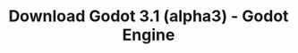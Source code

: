 ---
# Generated by /tools/generators/src/download_archive_generator !!! do not edit by hand !!!
title: 'Download Godot 3.1 (alpha3) - Godot Engine'
type: 'download/archive'
name: '3.1'
flavor: 'alpha3'
release_date: '2018-12-12T02:00:00-00:00'
release_notes: 'article/dev-snapshot-godot-3-1-alpha-3/'
primaryPlatforms:
  - 'android.apk'
  - 'macos.universal'
  - 'windows.64'
  - 'linux_server.headless.64'
  - 'web'
  - 'templates'
links:
  android.apk:
    name: 'android.apk'
    title: 'Android'
    caption: 'APK Universal (ARM64 + ARMv7 + x86_64 + x86)'
    tags:
      - 'APK download'
      - 'ARM64/v7'
      - 'x86 (64 & 32 bit)'
    hosts:
      github_builds:
        regular: 'https://github.com/godotengine/godot-builds/releases/download/3.1-alpha3/Godot_v3.1-alpha3_android_editor.apk'
        mono: '#'
      github:
        regular: 'https://github.com/godotengine/godot/releases/download/3.1-alpha3/Godot_v3.1-alpha3_android_editor.apk'
        mono: '#'
  macos.universal:
    name: 'macos.universal'
    title: 'macOS'
    caption: 'Universal (x86_64 + Silício da Apple)'
    tags:
      - 'Intel/Apple Silicon'
      - '64 bit'
    hosts:
      github_builds:
        regular: 'https://github.com/godotengine/godot-builds/releases/download/3.1-alpha3/Godot_v3.1-alpha3_osx.universal.zip'
        mono: 'https://github.com/godotengine/godot-builds/releases/download/3.1-alpha3/Godot_v3.1-alpha3_mono_osx.universal.zip'
      github:
        regular: 'https://github.com/godotengine/godot/releases/download/3.1-alpha3/Godot_v3.1-alpha3_osx.universal.zip'
        mono: 'https://github.com/godotengine/godot/releases/download/3.1-alpha3/Godot_v3.1-alpha3_mono_osx.universal.zip'
  windows.64:
    name: 'windows.64'
    title: 'Windows'
    caption: 'Padrão (x86_64)'
    tags:
      - '64 bit'
    hosts:
      github_builds:
        regular: 'https://github.com/godotengine/godot-builds/releases/download/3.1-alpha3/Godot_v3.1-alpha3_win64.exe.zip'
        mono: 'https://github.com/godotengine/godot-builds/releases/download/3.1-alpha3/Godot_v3.1-alpha3_mono_win64.zip'
      github:
        regular: 'https://github.com/godotengine/godot/releases/download/3.1-alpha3/Godot_v3.1-alpha3_win64.exe.zip'
        mono: 'https://github.com/godotengine/godot/releases/download/3.1-alpha3/Godot_v3.1-alpha3_mono_win64.zip'
  linux_server.headless.64:
    name: 'linux_server.headless.64'
    title: 'Linux Server'
    caption: 'Headless (x86_64)'
    tags:
      - '64 bit'
      - 'Headless'
    hosts:
      github_builds:
        regular: 'https://github.com/godotengine/godot-builds/releases/download/3.1-alpha3/Godot_v3.1-alpha3_linux_headless.64.zip'
        mono: 'https://github.com/godotengine/godot-builds/releases/download/3.1-alpha3/Godot_v3.1-alpha3_mono_linux_headless_64.zip'
      github:
        regular: 'https://github.com/godotengine/godot/releases/download/3.1-alpha3/Godot_v3.1-alpha3_linux_headless.64.zip'
        mono: 'https://github.com/godotengine/godot/releases/download/3.1-alpha3/Godot_v3.1-alpha3_mono_linux_headless_64.zip'
  web:
    name: 'web'
    title: 'Editor Web'
    caption: ''
    tags:
      - 'Self-hosted'
      - 'Cross-platform'
    hosts:
      github_builds:
        regular: 'https://github.com/godotengine/godot-builds/releases/download/3.1-alpha3/Godot_v3.1-alpha3_web_editor.zip'
        mono: '#'
      github:
        regular: 'https://github.com/godotengine/godot/releases/download/3.1-alpha3/Godot_v3.1-alpha3_web_editor.zip'
        mono: '#'
  linux.64:
    name: 'linux.64'
    title: 'Linux'
    caption: 'Padrão (x86_64)'
    tags:
      - '64 bit'
    hosts:
      github_builds:
        regular: 'https://github.com/godotengine/godot-builds/releases/download/3.1-alpha3/Godot_v3.1-alpha3_x11.64.zip'
        mono: 'https://github.com/godotengine/godot-builds/releases/download/3.1-alpha3/Godot_v3.1-alpha3_mono_x11_64.zip'
      github:
        regular: 'https://github.com/godotengine/godot/releases/download/3.1-alpha3/Godot_v3.1-alpha3_x11.64.zip'
        mono: 'https://github.com/godotengine/godot/releases/download/3.1-alpha3/Godot_v3.1-alpha3_mono_x11_64.zip'
  linux.32:
    name: 'linux.32'
    title: 'Linux'
    caption: 'Padrão (x86)'
    tags:
      - '32 bit'
    hosts:
      github_builds:
        regular: 'https://github.com/godotengine/godot-builds/releases/download/3.1-alpha3/Godot_v3.1-alpha3_x11.32.zip'
        mono: 'https://github.com/godotengine/godot-builds/releases/download/3.1-alpha3/Godot_v3.1-alpha3_mono_x11_32.zip'
      github:
        regular: 'https://github.com/godotengine/godot/releases/download/3.1-alpha3/Godot_v3.1-alpha3_x11.32.zip'
        mono: 'https://github.com/godotengine/godot/releases/download/3.1-alpha3/Godot_v3.1-alpha3_mono_x11_32.zip'
  windows.32:
    name: 'windows.32'
    title: 'Windows'
    caption: 'Padrão (x86)'
    tags:
      - '32 bit'
    hosts:
      github_builds:
        regular: 'https://github.com/godotengine/godot-builds/releases/download/3.1-alpha3/Godot_v3.1-alpha3_win32.exe.zip'
        mono: 'https://github.com/godotengine/godot-builds/releases/download/3.1-alpha3/Godot_v3.1-alpha3_mono_win32.zip'
      github:
        regular: 'https://github.com/godotengine/godot/releases/download/3.1-alpha3/Godot_v3.1-alpha3_win32.exe.zip'
        mono: 'https://github.com/godotengine/godot/releases/download/3.1-alpha3/Godot_v3.1-alpha3_mono_win32.zip'
  linux_server.64:
    name: 'linux_server.64'
    title: 'Servidor Linux'
    caption: 'Padrão (x86_64)'
    tags:
      - '64 bit'
    hosts:
      github_builds:
        regular: 'https://github.com/godotengine/godot-builds/releases/download/3.1-alpha3/Godot_v3.1-alpha3_linux_server.64.zip'
        mono: 'https://github.com/godotengine/godot-builds/releases/download/3.1-alpha3/Godot_v3.1-alpha3_mono_linux_server_64.zip'
      github:
        regular: 'https://github.com/godotengine/godot/releases/download/3.1-alpha3/Godot_v3.1-alpha3_linux_server.64.zip'
        mono: 'https://github.com/godotengine/godot/releases/download/3.1-alpha3/Godot_v3.1-alpha3_mono_linux_server_64.zip'
  aar_library:
    name: 'aar_library'
    title: 'Biblioteca de AAR'
    caption: ''
    tags:
      - 'Android plugins'
      - 'Java'
      - 'Kotlin'
    hosts:
      github_builds:
        regular: 'https://github.com/godotengine/godot-builds/releases/download/3.1-alpha3/godot-lib.3.1.alpha3.release.aar'
        mono: 'https://github.com/godotengine/godot-builds/releases/download/3.1-alpha3/godot-lib.3.1.alpha3.mono.release.aar'
      github:
        regular: 'https://github.com/godotengine/godot/releases/download/3.1-alpha3/godot-lib.3.1.alpha3.release.aar'
        mono: 'https://github.com/godotengine/godot/releases/download/3.1-alpha3/godot-lib.3.1.alpha3.mono.release.aar'
  templates:
    name: 'templates'
    title: 'Modelos de exportação'
    caption: ''
    tags:
      - 'Utilizado para exportar os seus jogos para todas as plataformas suportadas'
    hosts:
      github_builds:
        regular: 'https://github.com/godotengine/godot-builds/releases/download/3.1-alpha3/Godot_v3.1-alpha3_export_templates.tpz'
        mono: 'https://github.com/godotengine/godot-builds/releases/download/3.1-alpha3/Godot_v3.1-alpha3_mono_export_templates.tpz'
      github:
        regular: 'https://github.com/godotengine/godot/releases/download/3.1-alpha3/Godot_v3.1-alpha3_export_templates.tpz'
        mono: 'https://github.com/godotengine/godot/releases/download/3.1-alpha3/Godot_v3.1-alpha3_mono_export_templates.tpz'
---